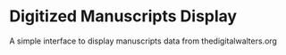 Digitized Manuscripts Display
=======================

A simple interface to display manuscripts data from thedigitalwalters.org
